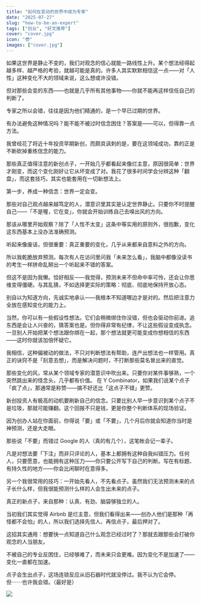 ```yaml
---
title: "如何在变动的世界中成为专家"
date: "2025-07-27"
slug: "how-to-be-an-expert"
tags: ["创业", "好文推荐"]
cover: "cover.jpg"
icon: "😎"
images: ["cover.jpg"]
---
```

如果这世界是静止不变的，我们对观念的信心就能一路线性上升。某个想法经得起越多样、越严格的考验，就越可能是真的。许多人其实默默相信这一点——对「人性」这种变化不大的领域来说，这么想或许没错。



但对那些会变的东西——也就是几乎所有其他事物——你就不能再这样信任自己的判断了。



专家之所以会错，往往是因为他们精通的，是一个早已过期的世界。



有办法避免这种情况吗？能不能不被过时信念困住？答案是——可以，但得靠一点方法。



我曾经花了将近十年投资早期新创，而颇具讽刺的是，要在这领域成功，靠的正是不断砍掉重练信念的能力。



那些真正值得注意的新创点子，一开始几乎都看起来像烂主意，原因很简单：世界才刚变，而这个变化刚好让它从坏变成了对。我花了很多时间学会分辨这种「翻盘」，而这套技巧，其实也能套用在一切新想法上。



第一步，养成一种信念：世界一定会变。



那些对自己观点越来越笃定的人，潜意识里其实是认定世界静止。只要你不时提醒自己——「不是喔，它在变」，你就会开始训练自己去嗅出风的方向。



那该从哪里开始观察？除了「人性不太变」这条中等实用的原则外，很抱歉，变化这东西基本上没办法准确预测。



听起来像废话，但很重要：真正重要的变化，几乎从来都来自意料之外的方向。



所以我乾脆放弃预测。每次有人在访问里问我「未来怎么看」，我脑中都像没读书的考生一样拼命乱掰出一个听起来不错的答案。



但这不是因为我懒。恰好相反——我觉得，预测未来不但命中率可怜，还会让你思维变得僵硬。与其乱猜，不如选择更实际的策略：彻底、彻底地保持开放心态。



别自以为知道方向，先诚实地承认——我根本不知道哪边才是对的。然后把注意力全放在感知变化的能力上。



当然，你可以有一些假设性想法。它们会稍微绑住你没错，但也会驱动你前进。追东西是会让人兴奋的，猜答案也是。但你得非常有纪律，不让这些假设变成执念。
一旦别人开始把某个想法跟你绑在一起，那个想法就更可能变成你想相信的东西——这时你就该加倍怀疑它。



我相信，这种偏被动的做法，不只对判断想法有帮助，连产出想法也一样管用。真正的诀窍不是「刻意去想」，而是解决问题时，不打断那些莫名冒出来的直觉。



那些变化的风，常从某个领域专家的潜意识中吹出来。只要你对某件事够熟，一个突然跳出来的怪念头，几乎都有价值。
在 Y Combinator，如果我们说某个点子「疯了点」，那通常是称赞——搞不好还比「这点子不错」更赞。



新创投资人有极高的动机要刷新自己的信念。只要比别人早一步意识到某个点子不是垃圾，那就可能赚翻。这个回报不只是钱，更是你整个判断体系的现场验证。



因为创办人站在你面前，你得说「要」或「不要」，几个月后你就会知道你当时是神预测，还是大走眼。



那些说「不要」而错过 Google 的人（真的有几个），这笔帐会记一辈子。



凡是对想法要「下注」而非只评论的人，基本上都拥有这种自我纠错压力。任何人，只要愿意，也能拥有这种压力——你只要公开写下自己的判断。写在有标题、有持久性的地方——你会比闲聊时在意得多。



另一个我很常用的技巧：一开始先看人，不先看点子。虽然我们无法预测未来的点子长什么样，但我很能预测什么样的人会生出未来的点子。



真正的新点子，来自那种：认真、有劲、脑袋够独立的人。



当初我们其实觉得 Airbnb 是烂主意，但我们看得出来——创办人他们是那种「再怪都不会怕」的人，所以我们选择先信人、再信点子，最后押对了。



这招其实通用：想要快一点知道自己什么观念已经过时了？那就去跟那些会打破你观念的人当朋友。



不被自己的专业反困住，已经够难了，而未来只会更难。因为变化不是加速了——变化一直都在加速。



点子会生出点子，这场连锁反应从旧石器时代就没停过。我不认为它会停。
但⋯⋯也许我会错。（最好是）




![](https://prod-files-secure.s3.us-west-2.amazonaws.com/112d0858-5090-4d34-a606-b75eb8d65fd2/46476355-9cf3-4e99-9b7a-3531bc426380/1000202064.png?X-Amz-Algorithm=AWS4-HMAC-SHA256&X-Amz-Content-Sha256=UNSIGNED-PAYLOAD&X-Amz-Credential=ASIAZI2LB4662WEIAFZN%2F20250831%2Fus-west-2%2Fs3%2Faws4_request&X-Amz-Date=20250831T130204Z&X-Amz-Expires=3600&X-Amz-Security-Token=IQoJb3JpZ2luX2VjEJL%2F%2F%2F%2F%2F%2F%2F%2F%2F%2FwEaCXVzLXdlc3QtMiJHMEUCID28jklZIl42zb3lRLROE0%2Bkc0gZH2Wz8QrOmamzOXNkAiEA6t0cNx2MJmoGDU7uPOHdbe5Mv%2FbWgYWh5DSdAnE%2FItIqiAQI6%2F%2F%2F%2F%2F%2F%2F%2F%2F%2F%2FARAAGgw2Mzc0MjMxODM4MDUiDLIsRCKMGdyMeZYMfyrcA77ed%2BWUg2vIlxbSeT6lZVMwto2%2FOvkTmA0AGiwmsSJKhEjOVRVaejOEJxTPbMOhw0b%2F2UFZfKTjq8lv5tLtr7TcEgDm2yODRk9%2BWP%2Bl9Wz6KOLsZjk%2FQ3TSB7BpjNwywFy5vKjipjQCJga75y42v90SSVoYCxtxaMVuttvLyS5Z3gNbPHz5WQPpNGd7BIiq9c6ZmyaLkFahr0PrnMNlCkQ9iFwwlgw07GiZJE0xPOw8QXmVnJbsGADgL7SldcGOYQgCaHcC8W%2F%2FVCSg1zsJaM7RMSJ3GIHo5o2xQLFFFidr%2Fd71%2F%2F2WPEg5jzWkhP79gBWnniFTs2XKju%2BxZsv%2BouGlNyt4CPq6tSaklV0zkXCJyKHmbXbRbTAd%2FGikEWNInuyEou4UBpMxOiBDcp1tv3yd0ZfV22RNmk6IhkZXhhg%2F0ZIKWN5%2BoWSvOIi7BI8G3Gam1Ew6sTl5LsMKsSSwc7L4xNfSoR8B3fF9VthEvF7j%2FtxleKGRfv56Fy2WD8xQoARp49%2B6exYvQ6WKeyL4sil0tJeVCVv8h1gqshyW3MudKMFzoVwkPQ7Q%2Fee%2Bj7KJqMRxmgmp%2FbO1wlbUcbOGEjSrETAvVk%2BXTdu4MiBZMxPdkjZjypaB1HvCuPrKMJuw0MUGOqUBNIEUId8ExWiK4zx%2Bv9Pp0OYEWveqvUiovTbY9DVfdg9OG%2FDnXE0MeERHw0it%2BvfFyNGq1STvIZQaMlWNJgDMz8r4raWdrX06KdDVVUMutMsDj%2BRGXSw8hbYsgaIGZV%2FRfuN7u4%2FZ9SVwIyHW9m7%2FNOjG9IW3BRosJ2SncOZ8qN0l66FAErYwV9xf1PNT1KNuKPfxh16%2Bj4ZO1JuwzJv2OugTndwF&X-Amz-Signature=5db53737da19325881b0bc6c0a5b161228a306569be9758331e78832e9425ac3&X-Amz-SignedHeaders=host&x-amz-checksum-mode=ENABLED&x-id=GetObject)

